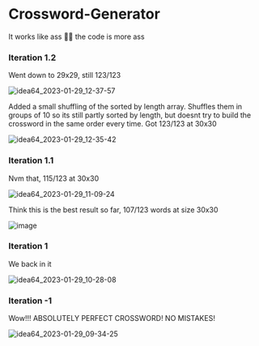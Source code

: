 # Crossword-Generator 

It works like ass 🤡🤡 the code is more ass

### Iteration 1.2
Went down to 29x29, still 123/123

![idea64_2023-01-29_12-37-57](https://user-images.githubusercontent.com/22419372/215323517-5d486f8c-66cb-4ccd-af2e-d20fbc2f2dfb.png)

Added a small shuffling of the sorted by length array. Shuffles them in groups of 10 so its still partly sorted by length, but doesnt try to build the crossword in the same order every time. Got 123/123 at 30x30

![idea64_2023-01-29_12-35-42](https://user-images.githubusercontent.com/22419372/215323390-86cfdb84-0a5f-48b4-9639-b320c5f2452c.png)


### Iteration 1.1
Nvm that, 115/123 at 30x30

![idea64_2023-01-29_11-09-24](https://user-images.githubusercontent.com/22419372/215319286-9ea6a2d5-e798-4a13-88a5-a306537c4e0a.png)

Think this is the best result so far, 107/123 words at size 30x30

![image](https://user-images.githubusercontent.com/22419372/215318925-606c26d7-9589-41bb-98af-42529aa6deb7.png)


### Iteration 1
We back in it

![idea64_2023-01-29_10-28-08](https://user-images.githubusercontent.com/22419372/215317330-d0c144c5-5a8c-4184-990e-d529967c03d3.png)

### Iteration -1
Wow!!! ABSOLUTELY PERFECT CROSSWORD! NO MISTAKES!

![idea64_2023-01-29_09-34-25](https://user-images.githubusercontent.com/22419372/215314918-d86e1a98-63b6-4c79-b4e2-37e5fb435b9e.png)
